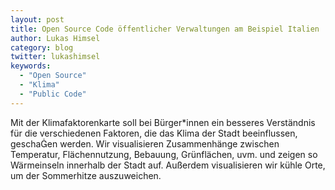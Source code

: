 ```yaml
---
layout: post
title: Open Source Code öffentlicher Verwaltungen am Beispiel Italien
author: Lukas Himsel
category: blog
twitter: lukashimsel
keywords:
  - "Open Source"
  - "Klima"
  - "Public Code"
---
```



Mit der Klimafaktorenkarte soll bei Bürger*innen ein besseres Verständnis für die verschiedenen Faktoren, die das Klima der Stadt beeinflussen, geschaen werden. Wir visualisieren Zusammenhänge zwischen Temperatur, Flächennutzung, Bebauung, Grünflächen, uvm. und zeigen so Wärmeinseln innerhalb der Stadt auf. Außerdem visualisieren wir kühle Orte, um der Sommerhitze auszuweichen.

